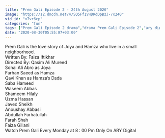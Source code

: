 ```yaml
---
title: "Prem Gali Episode 2 - 24th August 2020"
image: "https://s2.dmcdn.net/v/SQ5Ff1VHDRdDpBzJ-/x240"
vid_id: "x7vr6cp"
categories: "fun"
tags: ["Prem Gali Episode 2 drama","drama Prem Gali Episode 2","ary digital drama Prem Gali Episode 2"]
date: "2020-08-30T05:55:07+03:00"
---
```

Prem Gali is the love story of Joya and Hamza who live in a small neighborhood.  <br>Written By: Faiza Iftikhar  <br>Directed By: Qasim Ali Mureed  <br>Sohai Ali Abro as Joya  <br>Farhan Saeed as Hamza  <br>Qavi Khan as Hamza’s Dada  <br>Saba Hameed  <br>Waseem Abbas  <br>Shameem Hilaly  <br>Uzma Hassan  <br>Javed Sheikh  <br>Anoushay Abbasi  <br>Abdullah Farhatullah  <br>Farah Shah  <br>Faiza Gillani  <br>Watch Prem Gali Every Monday at 8 : 00 Pm Only On ARY Digital  <br>

